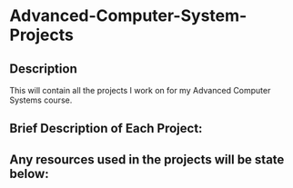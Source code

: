 # Advanced-Computer-System-Projects

## Description 
This will contain all the projects I work on for my Advanced Computer Systems course.

## Brief Description of Each Project:

## Any resources used in the projects will be state below:
